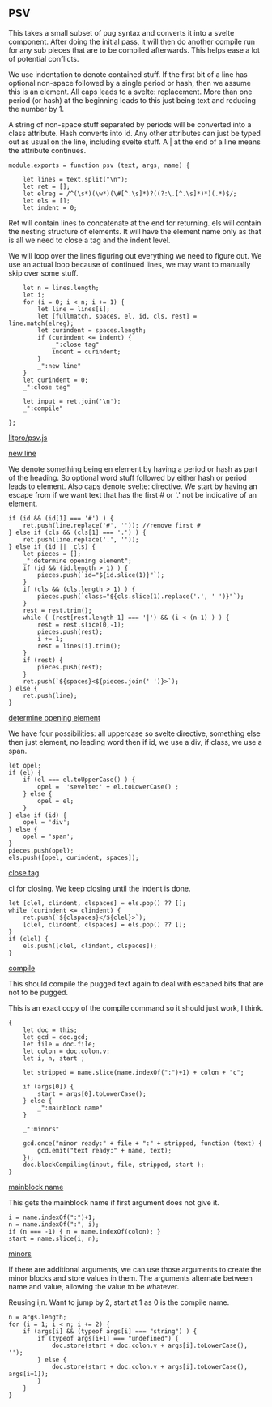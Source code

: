 ## PSV

This takes a small subset of pug syntax and converts it into a svelte
component. After doing the initial pass, it will then do another compile run
for any sub pieces that are to be compiled afterwards. This helps ease a lot
of potential conflicts. 

We use indentation to denote contained stuff. If the first bit of a line has
optional non-space followed by a single period or hash, then we assume this is an
element. All caps leads to a svelte: replacement. More than one period (or
hash)  at the
beginning leads to this just being text and reducing the number by 1.

A string of non-space stuff separated by periods will be converted into a
class attribute. Hash converts into id. Any other attributes can just be typed
out as usual on the line, including svelte stuff. A | at the end of a line
means the attribute continues. 

    module.exports = function psv (text, args, name) {

        let lines = text.split("\n");
        let ret = [];
        let elreg = /^(\s*)(\w*)(\#[^.\s]*)?((?:\.[^.\s]*)*)(.*)$/;
        let els = [];
        let indent = 0;

Ret will contain lines to concatenate at the end for returning. els will
contain the nesting structure of elements. It will have the element name only
as that is all we need to close a tag and the indent level. 

We will loop over the lines figuring out everything we need to figure out. We
use an actual loop because of continued lines, we may want to manually skip
over some stuff. 
        
        let n = lines.length;
        let i;
        for (i = 0; i < n; i += 1) {
            let line = lines[i];
            let [fullmatch, spaces, el, id, cls, rest] = line.match(elreg);
            let curindent = spaces.length;
            if (curindent <= indent) {
                _":close tag"
                indent = curindent;
            } 
            _":new line"
        }
        let curindent = 0; 
        _":close tag"
    
        let input = ret.join('\n');
        _":compile"

    };


[litpro/psv.js](# "save:")

[new line]()


We denote something being en element by having a period or hash as part of the
heading. So optional word stuff followed by either hash or period leads to
element. Also caps denote svelte: directive.  We start by having an escape
from if we want text that has the first # or '.' not be indicative of an element. 
    
    if (id && (id[1] === '#') ) {
        ret.push(line.replace('#', '')); //remove first #
    } else if (cls && (cls[1] === '.') ) {
        ret.push(line.replace('.', ''));
    } else if (id ||  cls) {
        let pieces = [];
        _":determine opening element";
        if (id && (id.length > 1) ) {
            pieces.push(`id="${id.slice(1)}"`); 
        }
        if (cls && (cls.length > 1) ) {
            pieces.push(`class="${cls.slice(1).replace('.', ' ')}"`);
        }
        rest = rest.trim();
        while ( (rest[rest.length-1] === '|') && (i < (n-1) ) ) {
            rest = rest.slice(0,-1);
            pieces.push(rest);
            i += 1;
            rest = lines[i].trim();
        }
        if (rest) {
            pieces.push(rest);
        }
        ret.push(`${spaces}<${pieces.join(' ')}>`);
    } else {
        ret.push(line);
    }

[determine opening element]()

We have four possibilities:  all uppercase so svelte directive, something else
then just element, no leading word then if id, we use a div, if class, we use
a span. 

    let opel;
    if (el) {
        if (el === el.toUpperCase() ) {
            opel =  'sevelte:' + el.toLowerCase() ;
        } else {
            opel = el;
        }
    } else if (id) {
        opel = 'div';
    } else {
        opel = 'span';
    }
    pieces.push(opel);
    els.push([opel, curindent, spaces]);


[close tag]()

cl for closing. We keep closing until the indent is done. 

    let [clel, clindent, clspaces] = els.pop() ?? [];
    while (curindent <= clindent) {
        ret.push(`${clspaces}</${clel}>`);
        [clel, clindent, clspaces] = els.pop() ?? [];
    }
    if (clel) {
        els.push([clel, clindent, clspaces]);
    }
    

[compile]()

This should compile the pugged text again to deal with escaped bits that are
not to be pugged. 

This is an exact copy of the compile command so it should just work, I
think. 

    {
        let doc = this;
        let gcd = doc.gcd;
        let file = doc.file;
        let colon = doc.colon.v;
        let i, n, start ;

        let stripped = name.slice(name.indexOf(":")+1) + colon + "c";

        if (args[0]) {
            start = args[0].toLowerCase();
        } else {
            _":mainblock name"
        }
        
        _":minors"

        gcd.once("minor ready:" + file + ":" + stripped, function (text) {
            gcd.emit("text ready:" + name, text); 
        });
        doc.blockCompiling(input, file, stripped, start );
    }

[mainblock name]()

This gets the mainblock name if first argument does not give it.

    i = name.indexOf(":")+1;
    n = name.indexOf(":", i);
    if (n === -1) { n = name.indexOf(colon); }
    start = name.slice(i, n);

[minors]()

If there are additional arguments, we can use those arguments to create the minor blocks and store values in them. The arguments alternate between name and value, allowing the value to be whatever.

Reusing i,n. Want to jump by 2, start at 1 as 0 is the compile name.

    n = args.length;
    for (i = 1; i < n; i += 2) {
        if (args[i] && (typeof args[i] === "string") ) {
            if (typeof args[i+1] === "undefined") {
                doc.store(start + doc.colon.v + args[i].toLowerCase(), '');
            } else {
                doc.store(start + doc.colon.v + args[i].toLowerCase(), args[i+1]);
            }
        }
    }



